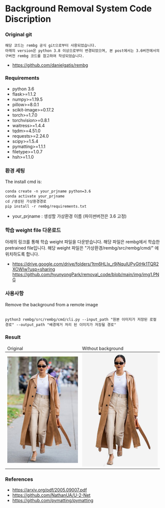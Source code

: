 # Background Removal System Code Discription

### Original git
```
해당 코드는 rembg 공식 git으로부터 사용되었습니다.
아래의 version은 python 3.8 이상으로부터 변경되었으며, 본 post에서는 3.6버전에서의 구버전 rembg 코드를 참고하여 작성되었습니다. 
```
- https://github.com/danielgatis/rembg

### Requirements

* python 3.6
* flask>=1.1.2
* numpy>=1.19.5
* pillow>=8.0.1
* scikit-image>=0.17.2
* torch>=1.7.0
* torchvision>=0.8.1
* waitress>=1.4.4
* tqdm>=4.51.0
* requests>=2.24.0
* scipy>=1.5.4
* pymatting>=1.1.1
* filetype>=1.0.7
* hsh>=1.1.0




### 환경 세팅

The install cmd is:
```
conda create -n your_prjname python=3.6
conda activate your_prjname
cd /생성된 가상환경경로
pip install -r rembg/requirements.txt
```

- your_prjname : 생성할 가상환경 이름 (파이썬버전은 3.6 고정)


### 학습 weight file 다운로드 
아래의 링크를 통해 학습 weight 파일을 다운받습니다. 해당 파일은 rembg에서 학습한 pretrained file입니다.
해당 weight 파일은 "가상환경/rembg/src/rembg/cmd/" 에 위치하도록 합니다.  
- https://drive.google.com/drive/folders/1tm6HLIx_r9jNquIUPyGtHk1TQR2XOWIw?usp=sharing
https://github.com/hyunyongPark/removal_code/blob/main/img/img1.PNG


### 사용사항

Remove the background from a remote image
```

python3 rembg/src/rembg/cmd/cli.py --input_path "원본 이미지가 저장된 로컬 경로" --output_path "배경제거 처리 된 이미지가 저장될 경로"

```



### Result
<table>
    <thead>
        <tr>
            <td>Original</td>
            <td>Without background</td>
        </tr>
    </thead>
    <tbody>
        <tr>
            <td><img src="https://github.com/hyunyongPark/removal_code/blob/master/test1.jpg"/></td>
            <td><img src="https://github.com/hyunyongPark/removal_code/blob/main/output/test1._removed.jpg"/></td>
        </tr>
    </tbody>
</table>




### References

- https://arxiv.org/pdf/2005.09007.pdf
- https://github.com/NathanUA/U-2-Net
- https://github.com/pymatting/pymatting

